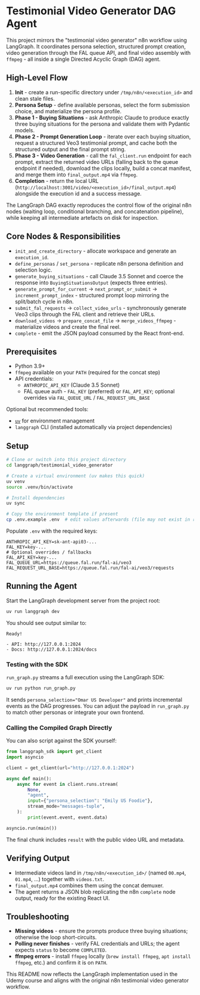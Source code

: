 # Testimonial Video Generator DAG Agent

This project mirrors the "testimonial video generator" n8n workflow using LangGraph. It coordinates persona selection, structured prompt creation, video generation through the FAL queue API, and final video assembly with `ffmpeg` - all inside a single Directed Acyclic Graph (DAG) agent.

## High-Level Flow

1. **Init** - create a run-specific directory under `/tmp/n8n/<execution_id>` and clean stale files.
2. **Persona Setup** - define available personas, select the form submission choice, and materialize the persona profile.
3. **Phase 1 - Buying Situations** - ask Anthropic Claude to produce exactly three buying situations for the persona and validate them with Pydantic models.
4. **Phase 2 - Prompt Generation Loop** - iterate over each buying situation, request a structured Veo3 testimonial prompt, and cache both the structured output and the final prompt string.
5. **Phase 3 - Video Generation** - call the `fal_client.run` endpoint for each prompt, extract the returned video URLs (falling back to the queue endpoint if needed), download the clips locally, build a concat manifest, and merge them into `final_output.mp4` via `ffmpeg`.
6. **Completion** - return the local URL (`http://localhost:3001/video/<execution_id>/final_output.mp4`) alongside the execution id and a success message.

The LangGraph DAG exactly reproduces the control flow of the original n8n nodes (waiting loop, conditional branching, and concatenation pipeline), while keeping all intermediate artefacts on disk for inspection.

## Core Nodes & Responsibilities

- `init_and_create_directory` - allocate workspace and generate an `execution_id`.
- `define_personas` / `set_persona` - replicate n8n persona definition and selection logic.
- `generate_buying_situations` - call Claude 3.5 Sonnet and coerce the response into `BuyingSituationsOutput` (expects three entries).
- `generate_prompt_for_current` -> `next_prompt_or_submit` -> `increment_prompt_index` - structured prompt loop mirroring the split/batch cycle in n8n.
- `submit_fal_requests` -> `collect_video_urls` - synchronously generate Veo3 clips through the FAL client and retrieve their URLs.
- `download_videos` -> `prepare_concat_file` -> `merge_videos_ffmpeg` - materialize videos and create the final reel.
- `complete` - emit the JSON payload consumed by the React front-end.

## Prerequisites

- Python 3.9+
- `ffmpeg` available on your `PATH` (required for the concat step)
- API credentials:
  - `ANTHROPIC_API_KEY` (Claude 3.5 Sonnet)
  - FAL queue auth - `FAL_KEY` (preferred) or `FAL_API_KEY`; optional overrides via `FAL_QUEUE_URL` / `FAL_REQUEST_URL_BASE`

Optional but recommended tools:

- [`uv`](https://github.com/astral-sh/uv) for environment management
- `langgraph` CLI (installed automatically via project dependencies)

## Setup

```bash
# Clone or switch into this project directory
cd langgraph/testimonial_video_generator

# Create a virtual environment (uv makes this quick)
uv venv
source .venv/bin/activate

# Install dependencies
uv sync

# Copy the environment template if present
cp .env.example .env  # edit values afterwards (file may not exist in repo)
```

Populate `.env` with the required keys:

```
ANTHROPIC_API_KEY=sk-ant-api03-...
FAL_KEY=key-...
# Optional overrides / fallbacks
FAL_API_KEY=key-...
FAL_QUEUE_URL=https://queue.fal.run/fal-ai/veo3
FAL_REQUEST_URL_BASE=https://queue.fal.run/fal-ai/veo3/requests
```

## Running the Agent

Start the LangGraph development server from the project root:

```bash
uv run langgraph dev
```

You should see output similar to:

```
Ready!

- API: http://127.0.0.1:2024
- Docs: http://127.0.0.1:2024/docs
```

### Testing with the SDK

`run_graph.py` streams a full execution using the LangGraph SDK:

```bash
uv run python run_graph.py
```

It sends `persona_selection="Omar US Developer"` and prints incremental events as the DAG progresses. You can adjust the payload in `run_graph.py` to match other personas or integrate your own frontend.

### Calling the Compiled Graph Directly

You can also script against the SDK yourself:

```python
from langgraph_sdk import get_client
import asyncio

client = get_client(url="http://127.0.0.1:2024")

async def main():
    async for event in client.runs.stream(
        None,
        "agent",
        input={"persona_selection": "Emily US Foodie"},
        stream_mode="messages-tuple",
    ):
        print(event.event, event.data)

asyncio.run(main())
```

The final chunk includes `result` with the public video URL and metadata.

## Verifying Output

- Intermediate videos land in `/tmp/n8n/<execution_id>/` (named `00.mp4`, `01.mp4`, ...) together with `videos.txt`.
- `final_output.mp4` combines them using the concat demuxer.
- The agent returns a JSON blob replicating the n8n `complete` node output, ready for the existing React UI.

## Troubleshooting

- **Missing videos** - ensure the prompts produce three buying situations; otherwise the loop short-circuits.
- **Polling never finishes** - verify FAL credentials and URLs; the agent expects `status` to become `COMPLETED`.
- **ffmpeg errors** - install `ffmpeg` locally (`brew install ffmpeg`, `apt install ffmpeg`, etc.) and confirm it is on `PATH`.

This README now reflects the LangGraph implementation used in the Udemy course and aligns with the original n8n testimonial video generator workflow.
